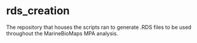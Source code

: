# rds_creation
The repository that houses the scripts ran to generate .RDS files to be used throughout the MarineBioMaps MPA analysis.
